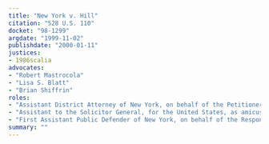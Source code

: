 ```yaml
---
title: "New York v. Hill"
citation: "528 U.S. 110"
docket: "98-1299"
argdate: "1999-11-02"
publishdate: "2000-01-11"
justices:
- 1986scalia
advocates:
- "Robert Mastrocola"
- "Lisa S. Blatt"
- "Brian Shiffrin"
roles:
- "Assistant District Attorney of New York, on behalf of the Petitioner"
- "Assistant to the Solicitor General, for the United States, as amicus curiae, supporting the Petitioner"
- "First Assistant Public Defender of New York, on behalf of the Respondent"
summary: ""
---
```


